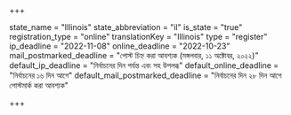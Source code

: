+++

state_name = "Illinois"
state_abbreviation = "il"
is_state = "true"
registration_type = "online"
translationKey = "Illinois"
type = "register"
ip_deadline = "2022-11-08"
online_deadline = "2022-10-23"
mail_postmarked_deadline = "পোস্ট চিহ্ন করা আবশ্যক (মঙ্গলবার, ১১ অক্টোবর, ২০২২)"
default_ip_deadline = "নির্বাচনের দিন পর্যন্ত এবং সহ উপলব্ধ"
default_online_deadline = "নির্বাচনের ১৬ দিন আগে"
default_mail_postmarked_deadline = "নির্বাচনের দিন ২৮ দিন আগে পোস্টমার্ক করা আবশ্যক"

+++